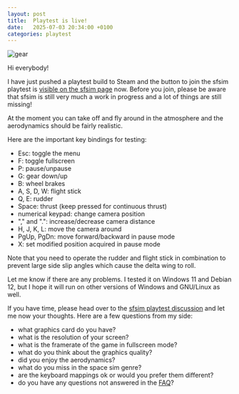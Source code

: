 ```yaml
---
layout: post
title:  Playtest is live!
date:   2025-07-03 20:34:00 +0100
categories: playtest
---
```


![gear](/sfsim/pics/playtest.jpg)

Hi everybody!

I have just pushed a playtest build to Steam and the button to join the sfsim playtest is [visible on the sfsim page][1] now.
Before you join, please be aware that sfsim is still very much a work in progress and a lot of things are still missing!

At the moment you can take off and fly around in the atmosphere and the aerodynamics should be fairly realistic.

Here are the important key bindings for testing:
* Esc: toggle the menu
* F: toggle fullscreen
* P: pause/unpause
* G: gear down/up
* B: wheel brakes
* A, S, D, W: flight stick
* Q, E: rudder
* Space: thrust (keep pressed for continuous thrust)
* numerical keypad: change camera position
* "," and ".": increase/decrease camera distance
* H, J, K, L: move the camera around
* PgUp, PgDn: move forward/backward in pause mode
* X: set modified position acquired in pause mode

Note that you need to operate the rudder and flight stick in combination to prevent large side slip angles which cause the delta wing to roll.

Let me know if there are any problems.
I tested it on Windows 11 and Debian 12, but I hope it will run on other versions of Windows and GNU/Linux as well.

If you have time, please head over to the [sfsim playtest discussion][2] and let me now your thoughts.
Here are a few questions from my side:
* what graphics card do you have?
* what is the resolution of your screen?
* what is the framerate of the game in fullscreen mode?
* what do you think about the graphics quality?
* did you enjoy the aerodynamics?
* what do you miss in the space sim genre?
* are the keyboard mappings ok or would you prefer them different?
* do you have any questions not answered in the [FAQ][3]?

[1]: https://store.steampowered.com/app/3687560/sfsim/
[2]: https://steamcommunity.com/app/3847320/discussions/0/597405278050268707/
[3]: https://wedesoft.github.io/sfsim/faq/
